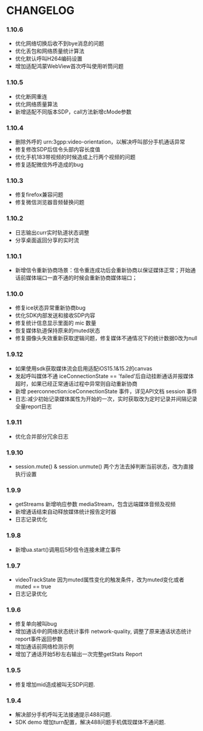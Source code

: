 CHANGELOG
=========

### 1.10.6

* 优化网络切换后收不到bye消息的问题
* 优化丢包和网络质量统计算法
* 优化默认呼叫H264编码设置
* 增加适配鸿蒙WebView首次呼叫使用听筒问题

### 1.10.5

* 优化断网重连
* 优化网络质量算法
* 新增适配不同版本SDP，call方法新增cMode参数

### 1.10.4

* 删除外呼的 urn:3gpp:video-orientation，以解决呼叫部分手机通话异常
* 修复修改SDP后信令头部内容长度值
* 优化手机183带视频的时候造成上行两个视频的问题
* 修复适配微信外呼造成的bug

### 1.10.3

* 修复firefox兼容问题
* 修复微信浏览器音频替换问题

### 1.10.2

* 日志输出curr实时轨道状态调整
* 分享桌面返回分享的实时流

### 1.10.1

* 新增信令重新协商场景：信令重连成功后会重新协商以保证媒体正常；开始通话前媒体端口一直不通的时候会重新协商媒体端口；

### 1.10.0

* 修复ice状态异常重新协商bug
* 优化SDK内部发送和接收SDP内容
* 修复统计信息显示里面的 mic 数量
* 恢复媒体轨道保持原来的muted状态
* 修复摄像头失效重新获取逻辑问题，修复媒体不通情况下的统计数据0改为null

### 1.9.12

* 如果使用sdk获取媒体流会启用适配iOS15.1&15.2的canvas
* 发起呼叫媒体不通 iceConnectionState == 'failed'后自动挂断通话并报媒体超时，如果已经正常通话过程中异常则自动重新协商
* 新增 peerconnection:iceConnectionState 事件，详见API文档 session 事件
* 日志:减少初始记录媒体属性为开始的一次，实时获取改为定时记录并间隔记录全量report日志

### 1.9.11

* 优化合并部分冗余日志

### 1.9.10

* session.mute() & session.unmute() 两个方法去掉判断当前状态，改为直接执行设置

### 1.9.9

* getStreams 新增响应参数 mediaStream，包含远端媒体音频及视频
* 新增通话结束自动释放媒体统计报告定时器
* 日志记录优化

### 1.9.8

* 新增ua.start()调用后5秒信令连接未建立事件

### 1.9.7

* videoTrackState 因为muted属性变化的触发条件，改为muted变化或者muted == true
* 日志记录优化

### 1.9.6

* 修复单向被叫bug
* 增加通话中的网络状态统计事件 network-quality, 调整了原来通话状态统计 report事件返回参数
* 增加通话前网络检测示例
* 增加了通话开始5秒左右输出一次完整getStats Report

### 1.9.5

* 修复增加mid造成被叫无SDP问题.

### 1.9.4

* 解决部分手机呼叫无法接通提示488问题.
* SDK demo 增加turn配置，解决488问题手机偶现媒体不通问题.
